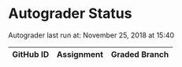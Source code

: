 # Autograder Status
Autograder last run at: November 25, 2018 at 15:40

| GitHub ID | Assignment | Graded Branch |
|-----------|------------|---------------|
